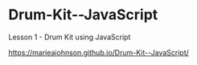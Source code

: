 # Drum-Kit--JavaScript
Lesson 1 - Drum Kit using JavaScript

https://marieajohnson.github.io/Drum-Kit--JavaScript/
